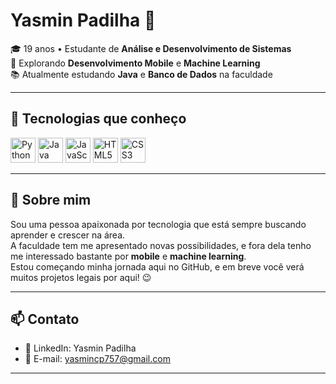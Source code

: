 <h1 align="left">Yasmin Padilha 👋</h1>

<p align="left">
  🎓 19 anos • Estudante de <strong>Análise e Desenvolvimento de Sistemas</strong> <br>
  🚀 Explorando <strong>Desenvolvimento Mobile</strong> e <strong>Machine Learning</strong> <br>
  📚 Atualmente estudando <strong>Java</strong> e <strong>Banco de Dados</strong> na faculdade
</p>

---

## 🚀 Tecnologias que conheço

<p align="left">
  <img src="https://cdn.jsdelivr.net/gh/devicons/devicon/icons/python/python-original.svg" alt="Python" width="40" height="40"/>
  <img src="https://cdn.jsdelivr.net/gh/devicons/devicon/icons/java/java-original.svg" alt="Java" width="40" height="40"/>
  <img src="https://cdn.jsdelivr.net/gh/devicons/devicon/icons/javascript/javascript-original.svg" alt="JavaScript" width="40" height="40"/>
  <img src="https://cdn.jsdelivr.net/gh/devicons/devicon/icons/html5/html5-original.svg" alt="HTML5" width="40" height="40"/>
  <img src="https://cdn.jsdelivr.net/gh/devicons/devicon/icons/css3/css3-original.svg" alt="CSS3" width="40" height="40"/>
</p>

---

## 💬 Sobre mim

Sou uma pessoa apaixonada por tecnologia que está sempre buscando aprender e crescer na área.  
A faculdade tem me apresentado novas possibilidades, e fora dela tenho me interessado bastante por **mobile** e **machine learning**.  
Estou começando minha jornada aqui no GitHub, e em breve você verá muitos projetos legais por aqui! 😉

---

## 📫 Contato

- 💼 LinkedIn: Yasmin Padilha  
- 📧 E-mail: yasmincp757@gmail.com

---
